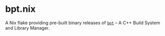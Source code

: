 # bpt.nix

A Nix flake providing pre-built binary releases of [`bpt`](https://github.com/vector-of-bool/bpt) – A C++ Build System and Library Manager.
